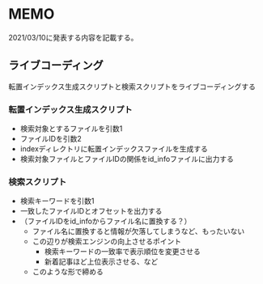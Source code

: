 # MEMO

2021/03/10に発表する内容を記載する。

## ライブコーディング

転置インデックス生成スクリプトと検索スクリプトをライブコーディングする

### 転置インデックス生成スクリプト

- 検索対象とするファイルを引数1
- ファイルIDを引数2
- indexディレクトリに転置インデックスファイルを生成する
- 検索対象ファイルとファイルIDの関係をid_infoファイルに出力する

### 検索スクリプト

- 検索キーワードを引数1
- 一致したファイルIDとオフセットを出力する
- （ファイルIDをid_infoからファイル名に置換する？）
  - ファイル名に置換すると情報が欠落してしまうなど、もったいない
  - この辺りが検索エンジンの向上させるポイント
    - 検索キーワードの一致率で表示順位を変更させる
    - 新着記事ほど上位表示させる、など
  - このような形で締める
